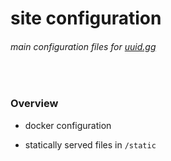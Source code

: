 # site configuration

###### *main configuration files for [uuid.gg](https://uuid.gg)*

<br />

### Overview

- docker configuration

- statically served files in `/static`

  